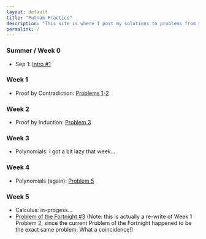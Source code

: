 ```yaml
---
layout: default
title: "Putnam Practice"
description: "This site is where I post my solutions to problems from my university's Problem Solving Seminar."
permalink: /
---
```


<!-- ## [CMU Putnam Seminar Webpage](https://www.math.cmu.edu/~ploh/2024-putnam.shtml) -->

### Summer / Week 0
- Sep 1: [Intro #1](https://drive.google.com/file/d/12NjbASO1hHA_cs-UQoSatClxSTbMSA6T/view?usp=sharing)

### Week 1
- Proof by Contradiction: [Problems 1-2](https://drive.google.com/file/d/1zJ-NIh4SF4oXbAYCo0kl4poooGz_DQGC/view?usp=sharing)

### Week 2
- Proof by Induction: [Problem 3](https://drive.google.com/file/d/18kWpvQgg8x7b9uk09WCrSkuITMLZ7w7l/view?usp=sharing)

### Week 3
- Polynomials: I got a bit lazy that week...

### Week 4
- Polynomials (again): [Problem 5](https://drive.google.com/file/d/12AsHjZg9XblYv9GW-9GICs7DpWcfF1VA/view?usp=sharing)

### Week 5
- Calculus: in-progess...
- [Problem of the Fortnight #3](https://drive.google.com/file/d/18Jm7if1L3cvq4VNzReVsUUpa0n8S56mw/view?usp=sharing) (Note: this is actually a re-write of Week 1 Problem 2, since the current Problem of the Fortnight happened to be the exact same problem. What a coincidence!)
